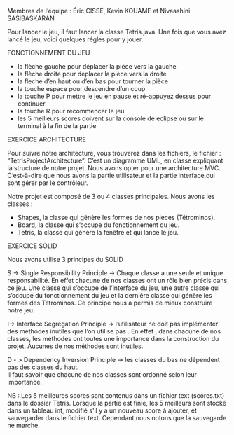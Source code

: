 Membres de l’équipe : Éric CISSÉ, Kevin KOUAME et Nivaashini SASIBASKARAN

Pour lancer le jeu, il faut lancer la classe Tetris.java. 
Une fois que vous avez lancé le jeu, voici quelques régles pour y jouer.


FONCTIONNEMENT DU JEU  

-	la flèche gauche pour déplacer la pièce vers la gauche 
-	la flèche droite pour deplacer la pièce vers la droite 
-	la fleche d’en haut ou d’en bas pour tourner la pièce
-	la touche espace pour descendre d’un coup  
-	la touche P pour mettre le jeu en pause et ré-appuyez dessus pour continuer
-	la touche R pour recommencer le jeu 
-	les 5 meilleurs scores doivent sur la console de eclipse ou sur le terminal à la fin de la partie


EXERCICE ARCHITECTURE 

Pour suivre notre architecture, vous trouverez dans les fichiers, le fichier : “TetrisProjectArchitecture”. 
C’est un diagramme UML, en classe expliquant la structure de notre projet. Nous avons opter pour une architecture MVC. C’est-à-dire que nous avons la partie utilisateur et la partie interface,qui sont gérer par le contrôleur.

Notre projet est composé de 3 ou 4 classes principales. 
Nous avons les classes : 
-	Shapes, la classe qui génère les formes de nos pieces (Tétrominos).
-	Board, la classe qui s’occupe du fonctionnement du jeu.
-	Tetris, la classe qui génère la fenêtre et qui lance le jeu.


EXERCICE SOLID 


Nous avons utilise 3 principes du SOLID 

S -> Single Responsibility Principle -> Chaque classe a une seule et unique responsabilité. En effet chacune de nos classes ont un rôle bien précis dans ce jeu. Une classe qui s’occupe de l’interface du jeu, une autre classe qui s’occupe du fonctionnement du jeu et la dernière classe qui génère les formes des Tetrominos.
Ce principe nous a permis de mieux construire notre jeu.

I-> Interface Segregation Principle ->  l’utilisateur ne doit pas implémenter des méthodes inutiles que l’on utilise pas .  En effet , dans chacune de nos classes, les méthodes ont toutes une importance dans la construction du projet. Aucunes de nos méthodes sont inutiles.


D - > Dependency Inversion Principle -> les classes du bas ne dépendent pas des classes du haut.  
Il faut savoir que chacune de nos classes sont ordonné selon leur importance. 


NB : Les 5 meilleures scores sont contenus dans un fichier text (scores.txt) dans le dossier Tetris. Lorsque la partie est finie, les 5 meilleurs sont stocké dans un tableau int, modifié s'il y a un nouveau score à ajouter, et sauvegarder dans le fichier text. Cependant nous notons que la sauvegarde ne marche.







